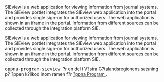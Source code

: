 
<td id="wikicontent" class="psdescription">
  <p>
    SIEview is a web application for viewing information from journal systems. The SIEview portlet integrates the SIEview web application into the portal and provides single sign-on for authorized users. The web application is shown in an iframe in the portal. Information from different sources can be collected through the integration platform SIE. 
  </p>
</td>

<td id="wikicontent" class="psdescription">
  <p>
    SIEview is a web application for viewing information from journal systems. The SIEview portlet integrates the SIEview web application into the portal and provides single sign-on for authorized users. The web application is shown in an iframe in the portal. Information from different sources can be collected through the integration platform SIE. 
  </p>
</td>

  <p>
    <tt>
      oppna-program-sieview
    </tt>
     ?r en del i V?stra G?talandsregionens satsning p? ?ppen k?llkod inom ramen f?r 
    <a href="https://github.com/Vastra-Gotalandsregionen//oppna-program">
      ?ppna Program
    </a>
    . 
  </p>